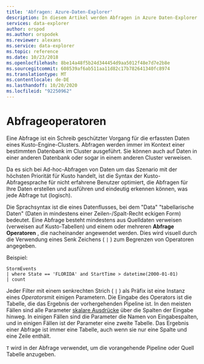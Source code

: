 ```yaml
---
title: 'Abfragen: Azure-Daten-Explorer'
description: In diesem Artikel werden Abfragen in Azure Daten-Explorer beschrieben.
services: data-explorer
author: orspod
ms.author: orspodek
ms.reviewer: alexans
ms.service: data-explorer
ms.topic: reference
ms.date: 10/23/2018
ms.openlocfilehash: 8be14a48f5b24d344454d9aa5012f48e7d7e2b8e
ms.sourcegitcommit: 608539af6ab511aa11d82c17b782641340fc8974
ms.translationtype: MT
ms.contentlocale: de-DE
ms.lasthandoff: 10/20/2020
ms.locfileid: "92250962"
---
```

# <a name="query-operators"></a>Abfrageoperatoren

Eine Abfrage ist ein Schreib geschützter Vorgang für die erfassten Daten eines Kusto-Engine-Clusters. Abfragen werden immer im Kontext einer bestimmten Datenbank im Cluster ausgeführt. Sie können auch auf Daten in einer anderen Datenbank oder sogar in einem anderen Cluster verweisen.

Da es sich bei Ad-hoc-Abfragen von Daten um das Szenario mit der höchsten Priorität für Kusto handelt, ist die Syntax der Kusto-Abfragesprache für nicht erfahrene Benutzer optimiert, die Abfragen für Ihre Daten erstellen und ausführen und eindeutig erkennen können, was jede Abfrage tut (logisch).

Die Sprachsyntax ist die eines Datenflusses, bei dem "Data" "tabellarische Daten" (Daten in mindestens einer Zeilen-/Spalt-Recht eckigen Form) bedeutet. Eine Abfrage besteht mindestens aus Quelldaten verweisen (verweisen auf Kusto-Tabellen) und einem oder mehreren **Abfrage Operatoren** , die nacheinander angewendet werden. Dies wird visuell durch die Verwendung eines Senk Zeichens ( `|` ) zum Begrenzen von Operatoren angegeben.

Beispiel:

<!-- csl: https://help.kusto.windows.net:443/Samples -->
```kusto
StormEvents 
| where State == 'FLORIDA' and StartTime > datetime(2000-01-01)
| count
```

Jeder Filter mit einem senkrechten Strich ( `|` ) als Präfix ist eine Instanz eines *Operators*mit einigen Parametern. Die Eingabe des Operators ist die Tabelle, die das Ergebnis der vorhergehenden Pipeline ist. In den meisten Fällen sind alle Parameter [skalare Ausdrücke](./scalar-data-types/index.md) über die Spalten der Eingabe hinweg.
In einigen Fällen sind die Parameter die Namen von Eingabespalten, und in einigen Fällen ist der Parameter eine zweite Tabelle. Das Ergebnis einer Abfrage ist immer eine Tabelle, auch wenn sie nur eine Spalte und eine Zeile enthält.

`T` wird in der Abfrage verwendet, um die vorangehende Pipeline oder Quell Tabelle anzugeben.
